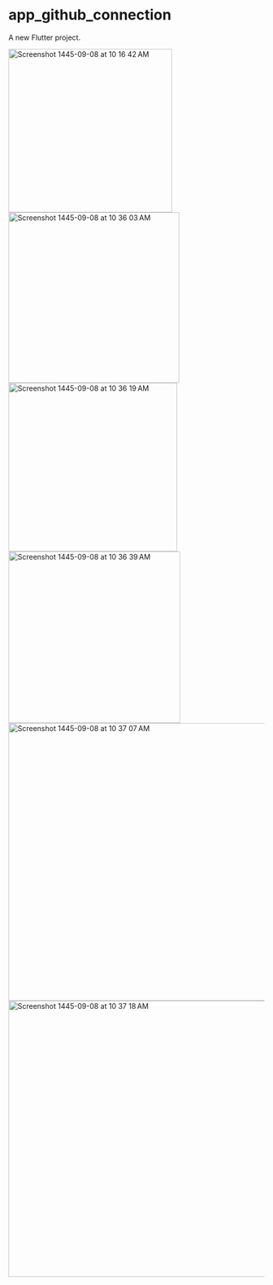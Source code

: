 # app_github_connection

A new Flutter project.

<img width="322" alt="Screenshot 1445-09-08 at 10 16 42 AM" src="https://github.com/shaimaathu/Assignment-6/assets/123784913/b61e6f0e-1427-494c-ab94-53ce8eaaede8">


<img width="336" alt="Screenshot 1445-09-08 at 10 36 03 AM" src="https://github.com/maramnaif/Assignment-6/assets/123784913/731c3a09-0ca9-4f23-986b-1702ae165e49">


<img width="332" alt="Screenshot 1445-09-08 at 10 36 19 AM" src="https://github.com/maramnaif/Assignment-6/assets/123784913/193ccb88-2db8-4197-a71f-8d1f9cb4f20b">


<img width="338" alt="Screenshot 1445-09-08 at 10 36 39 AM" src="https://github.com/maramnaif/Assignment-6/assets/123784913/728562a8-5acd-497a-bc10-71a33c25158e">

<img width="547" alt="Screenshot 1445-09-08 at 10 37 07 AM" src="https://github.com/maramnaif/Assignment-6/assets/123784913/8f57d8f2-b4c7-4e2c-86f3-5bf429209c79">


<img width="544" alt="Screenshot 1445-09-08 at 10 37 18 AM" src="https://github.com/maramnaif/Assignment-6/assets/123784913/3bd71b25-f746-4b5f-a26a-b248cdb57500">
